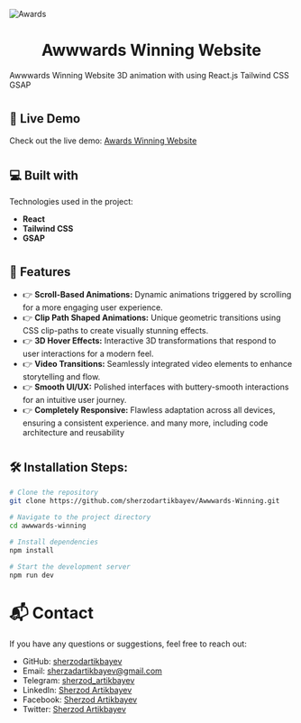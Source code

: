 ![Awards](https://github.com/user-attachments/assets/c5f90371-f072-4069-8e50-b2a8573f8b19)

<h1 align="center" id="title">Awwwards Winning Website</h1>

<p id="description">Awwwards Winning Website 3D animation with using React.js Tailwind CSS GSAP</p>

# <h2>🚀 Live Demo</h2>
Check out the live demo: [Awards Winning Website](https://awards-winning-five.vercel.app/)

# <h2>💻 Built with</h2>    
Technologies used in the project:
- **React**
- **Tailwind CSS**
- **GSAP**

# <h2>🔋 Features</h2>
- 👉 **Scroll-Based Animations:** Dynamic animations triggered by scrolling for a more engaging user experience.
- 👉 **Clip Path Shaped Animations:** Unique geometric transitions using CSS clip-paths to create visually stunning effects.
- 👉 **3D Hover Effects:** Interactive 3D transformations that respond to user interactions for a modern feel.
- 👉 **Video Transitions:** Seamlessly integrated video elements to enhance storytelling and flow.
- 👉 **Smooth UI/UX:** Polished interfaces with buttery-smooth interactions for an intuitive user journey.
- 👉 **Completely Responsive:** Flawless adaptation across all devices, ensuring a consistent experience.
and many more, including code architecture and reusability

# <h2>🛠️ Installation Steps:</h2>

```bash
# Clone the repository
git clone https://github.com/sherzodartikbayev/Awwwards-Winning.git
```

```bash
# Navigate to the project directory
cd awwwards-winning
```

```bash
# Install dependencies
npm install
```

```bash
# Start the development server
npm run dev
```

# 📬 Contact
If you have any questions or suggestions, feel free to reach out:

- GitHub: [sherzodartikbayev](https://github.com/sherzodartikbayev)
- Email: sherzadartikbayev@gmail.com
- Telegram: [sherzod_artikbayev](https://t.me/sherzod_artikbayev)
- LinkedIn: [Sherzod Artikbayev](https://www.linkedin.com/in/sherzod3105/)
- Facebook: [Sherzod Artikbayev](https://www.facebook.com/sherz0dartikbayev)
- Twitter: [Sherzod Artikbayev](https://x.com/SherzadArt74344)
